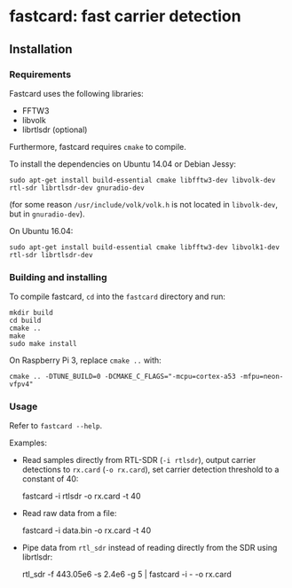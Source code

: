 # fastcard: fast carrier detection
## Installation
### Requirements

Fastcard uses the following libraries:

 - FFTW3
 - libvolk
 - librtlsdr (optional)

Furthermore, fastcard requires `cmake` to compile.

To install the dependencies on Ubuntu 14.04 or Debian Jessy:

    sudo apt-get install build-essential cmake libfftw3-dev libvolk-dev rtl-sdr librtlsdr-dev gnuradio-dev
    
(for some reason `/usr/include/volk/volk.h` is not located in `libvolk-dev`, but in `gnuradio-dev`).
    
On Ubuntu 16.04:

    sudo apt-get install build-essential cmake libfftw3-dev libvolk1-dev rtl-sdr librtlsdr-dev 


### Building and installing
To compile fastcard, `cd` into the `fastcard` directory and run:

    mkdir build
    cd build
    cmake ..
    make
    sudo make install
    
On Raspberry Pi 3, replace `cmake ..` with:

    cmake .. -DTUNE_BUILD=0 -DCMAKE_C_FLAGS="-mcpu=cortex-a53 -mfpu=neon-vfpv4"


### Usage
Refer to `fastcard --help`.

Examples:

 - Read samples directly from RTL-SDR (`-i rtlsdr`), output carrier detections to `rx.card` (`-o rx.card`), set carrier detection threshold to a constant of 40:

    fastcard -i rtlsdr -o rx.card -t 40

 - Read raw data from a file:

    fastcard -i data.bin -o rx.card -t 40

 - Pipe data from `rtl_sdr` instead of reading directly from the SDR using librtlsdr:

    rtl_sdr -f 443.05e6 -s 2.4e6 -g 5 | fastcard -i - -o rx.card
